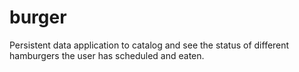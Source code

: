# burger
Persistent data application to catalog and see the status of different hamburgers the user has scheduled and eaten.
